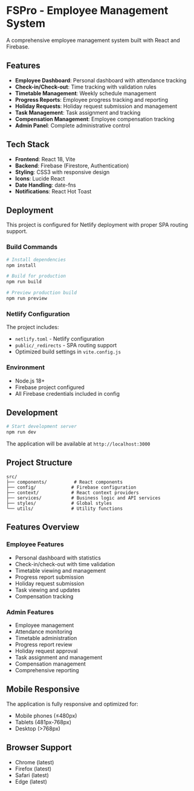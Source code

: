 # FSPro - Employee Management System

A comprehensive employee management system built with React and Firebase.

## Features

- **Employee Dashboard**: Personal dashboard with attendance tracking
- **Check-in/Check-out**: Time tracking with validation rules
- **Timetable Management**: Weekly schedule management
- **Progress Reports**: Employee progress tracking and reporting
- **Holiday Requests**: Holiday request submission and management
- **Task Management**: Task assignment and tracking
- **Compensation Management**: Employee compensation tracking
- **Admin Panel**: Complete administrative control

## Tech Stack

- **Frontend**: React 18, Vite
- **Backend**: Firebase (Firestore, Authentication)
- **Styling**: CSS3 with responsive design
- **Icons**: Lucide React
- **Date Handling**: date-fns
- **Notifications**: React Hot Toast

## Deployment

This project is configured for Netlify deployment with proper SPA routing support.

### Build Commands

```bash
# Install dependencies
npm install

# Build for production
npm run build

# Preview production build
npm run preview
```

### Netlify Configuration

The project includes:
- `netlify.toml` - Netlify configuration
- `public/_redirects` - SPA routing support
- Optimized build settings in `vite.config.js`

### Environment

- Node.js 18+
- Firebase project configured
- All Firebase credentials included in config

## Development

```bash
# Start development server
npm run dev
```

The application will be available at `http://localhost:3000`

## Project Structure

```
src/
├── components/          # React components
├── config/             # Firebase configuration
├── context/            # React context providers
├── services/           # Business logic and API services
├── styles/             # Global styles
└── utils/              # Utility functions
```

## Features Overview

### Employee Features
- Personal dashboard with statistics
- Check-in/check-out with time validation
- Timetable viewing and management
- Progress report submission
- Holiday request submission
- Task viewing and updates
- Compensation tracking

### Admin Features
- Employee management
- Attendance monitoring
- Timetable administration
- Progress report review
- Holiday request approval
- Task assignment and management
- Compensation management
- Comprehensive reporting

## Mobile Responsive

The application is fully responsive and optimized for:
- Mobile phones (≤480px)
- Tablets (481px-768px)
- Desktop (>768px)

## Browser Support

- Chrome (latest)
- Firefox (latest)
- Safari (latest)
- Edge (latest)
